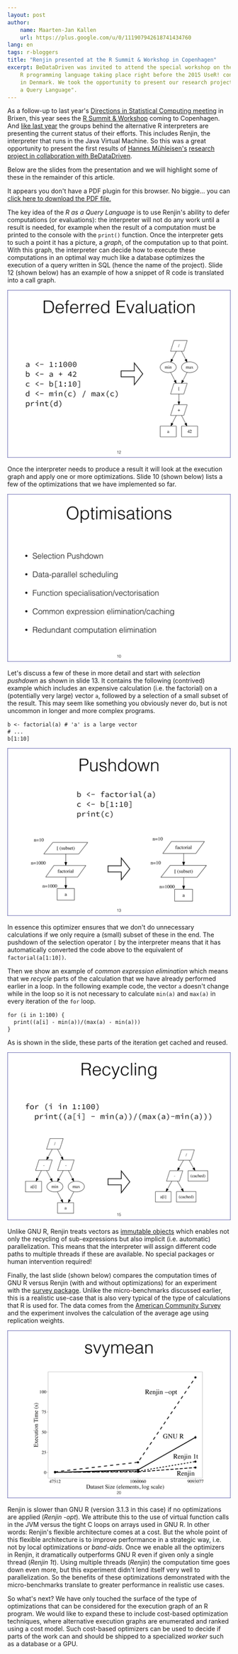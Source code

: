 ```yaml
---
layout: post
author: 
    name: Maarten-Jan Kallen
    url: https://plus.google.com/u/0/111907942618741434760
lang: en
tags: r-bloggers
title: "Renjin presented at the R Summit & Workshop in Copenhagen"
excerpt: BeDataDriven was invited to attend the special workshop on the
    R programming language taking place right before the 2015 UseR! conference
    in Denmark. We took the opportunity to present our research project "R as 
    a Query Language".
---
```

  
As a follow-up to last year's
[Directions in Statistical Computing meeting](http://www-huber.embl.de/dsc/index.html)
in Brixen, this year sees the
[R Summit & Workshop](http://info.cbs.dk/rsummit2015/home)
coming to Copenhagen. And
[like last year](http://blog.revolutionanalytics.com/2014/07/dsc-2014.html)
the groups behind the alternative R interpreters are presenting the current
status of their efforts. This includes Renjin, the interpreter that runs in the
Java Virtual Machine. So this was a great opportunity to present the first results of
[Hannes Mühleisen's](https://twitter.com/hfmuehleisen)
[research project in collaboration with BeDataDriven](http://www.bedatadriven.com/news/2014/collaboration-with-cwi.html).

Below are the slides from the presentation and we will highlight some of these
in the remainder of this article.

<div class="ratio4-3"><div>
<object data="/assets/downloads/Renjin-Rsummit2015.pdf" type="application/pdf" width="100%" height="100%">
 
  <p>It appears you don't have a PDF plugin for this browser.
  No biggie... you can <a href="myfile.pdf">click here to
  download the PDF file.</a></p>
  
</object></div></div>

The key idea of the *R as a Query Language* is to use Renjin's ability to defer
computations (or evaluations): the interpreter will not do any work until
a result is needed, for example when the result of a computation must be
printed to the console with the `print()` function. Once the interpreter gets
to such a point it has a picture, a *graph*, of the computation up to that
point. With this graph, the interpreter can decide how to execute these
computations in an optimal way much like a database optimizes the execution of
a query written in SQL (hence the name of the project). Slide 12 (shown below)
has an example of how a snippet of R code is translated into a call graph.

![Example of the execution graph at runtime from slide 12](/assets/img/r-summit-raaql-frames-0011.png)

Once the interpreter needs to produce a result it will look at the execution
graph and apply one or more optimizations. Slide 10 (shown below) lists a few
of the optimizations that we have implemented so far.

![Types of optimizations we can apply to the execution graph from slide 10](/assets/img/r-summit-raaql-frames-0009.png)

Let's discuss a few of these in more detail and start with *selection pushdown*
as shown in slide 13. It contains the following (contrived) example which
includes an expensive calculation (i.e. the factorial) on a (potentially very
large) vector `a`, followed by a selection of a small subset of the result.
This may seem like something you obviously never do, but is not uncommon in
longer and more complex programs.

```{.r}
b <- factorial(a) # 'a' is a large vector
# ...
b[1:10]
```

![Example of selection pushdown on slide 13](/assets/img/r-summit-raaql-frames-0012.png)

In essence this optimizer ensures that we don't do unnecessary calculations if
we only require a (small) subset of these in the end. The pushdown of the
selection operator `[` by the interpreter means that it has automatically
converted the code above to the equivalent of `factorial(a[1:10])`.

Then we show an example of *common expression elimination* which means that we
*recycle* parts of the calculation that we have already performed earlier in
a loop. In the following example code, the vector `a` doesn't change while in
the loop so it is not necessary to calculate `min(a)` and `max(a)` in every
iteration of the `for` loop.

```{.r}
for (i in 1:100) {
  print((a[i] - min(a))/(max(a) - min(a)))
}
```

As is shown in the slide, these parts of the iteration get cached and reused. 

![Example of recycling of expression results on slide 15](/assets/img/r-summit-raaql-frames-0014.png)

Unlike GNU R, Renjin treats vectors as
[immutable objects](https://en.wikipedia.org/wiki/Immutable_object) which
enables not only the recycling of sub-expressions but also implicit (i.e.
automatic) parallelization. This means that the interpreter will assign
different code paths to multiple threads if these are available. No special
packages or human intervention required!

Finally, the last slide (shown below) compares the computation times of GNU
R versus Renjin (with and without optimizations) for an experiment with the
[survey package](http://cran.r-project.org/web/packages/survey/). Unlike the
micro-benchmarks discussed earlier, this is a realistic use-case that is also
very typical of the type of calculations that R is used for. The data comes from the
[American Community Survey](http://www.census.gov/programs-surveys/acs/) and
the experiment involves the calculation of the average age using replication
weights.

![Comparison of computation time for an experiment with the survey package](/assets/img/r-summit-raaql-frames-0019.png)

Renjin is slower than GNU R (version 3.1.3 in this case) if no optimizations
are applied (*Renjin -opt*). We attribute this to the use of virtual function
calls in the JVM versus the tight C loops on arrays used in GNU R. In other
words: Renjin's flexible architecture comes at a cost. But the whole point of
this flexible architecture is to improve performance in a strategic way, i.e.
not by local optimizations or *band-aids*. Once we enable all the optimizers in
Renjin, it dramatically outperforms GNU R even if given only a single thread
(*Renjin 1t*). Using multiple threads (*Renjin*) the computation time goes down
even more, but this experiment didn't lend itself very well to parallelization.
So the benefits of these optimizations demonstrated with the micro-benchmarks
translate to greater performance in realistic use cases.

So what's next? We have only touched the surface of the type of optimizations
that can be considered for the execution graph of an R program. We would like
to expand these to include cost-based optimization techniques, where
alternative execution graphs are enumerated and ranked using a cost model. Such
cost-based optimizers can be used to decide if parts of the work can and should
be shipped to a specialized *worker* such as a database or a GPU.

